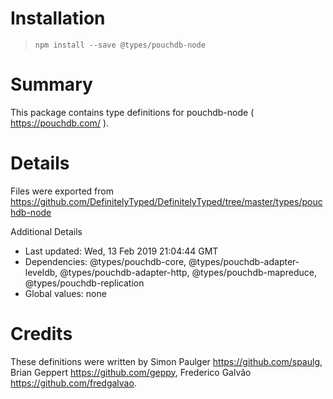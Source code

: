 # Installation
> `npm install --save @types/pouchdb-node`

# Summary
This package contains type definitions for pouchdb-node ( https://pouchdb.com/ ).

# Details
Files were exported from https://github.com/DefinitelyTyped/DefinitelyTyped/tree/master/types/pouchdb-node

Additional Details
 * Last updated: Wed, 13 Feb 2019 21:04:44 GMT
 * Dependencies: @types/pouchdb-core, @types/pouchdb-adapter-leveldb, @types/pouchdb-adapter-http, @types/pouchdb-mapreduce, @types/pouchdb-replication
 * Global values: none

# Credits
These definitions were written by Simon Paulger <https://github.com/spaulg>, Brian Geppert <https://github.com/geppy>, Frederico Galvão <https://github.com/fredgalvao>.
